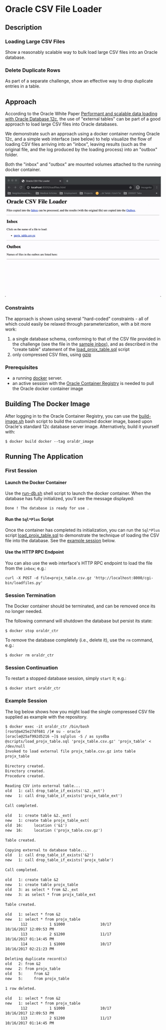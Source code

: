 # Oracle CSV File Loader

## Description

### Loading Large CSV Files

Show a reasonably scalable way to bulk load large CSV files
into an Oracle database.

### Delete Duplicate Rows
 
As part of a separate challenge, show an effective way
to drop duplicate entries in a table.
 
## Approach

According to the Oracle White Paper 
[Performant and scalable data loading with Oracle Database 12c](https://www.oracle.com/technetwork/database/bi-datawarehousing/twp-data-loading-oracle-db-12c-2189777.pdf),
the use of "external tables" can be part of a good approach to load large CSV files into Oracle databases.
 
We demonstrate such an approach using a docker container running Oracle 12c, and a simple web interface
(see below) to help visualize the flow of loading CSV files arriving into an "inbox", leaving results
(such as the original file, and the log produced by the loading process) into an "outbox" folder.

Both the "inbox" and "outbox" are mounted volumes attached to the running docker container.

![Web Interface](docs/201207-oraldr-web.gif)

### Constraints

The approach is shown using several "hard-coded" constraints - all of which
could easily be relaxed through parameterization, with a bit more work:

1. a single database schema, conforming to that of the CSV file provided
    in the challenge (see the file in the [sample inbox](vol/README.md)),
    and as described in the "create table" statement of the
    [load_projx_table.sql](src/scripts/load_projx_table.sql) script
1. only compressed CSV files, using [gzip](https://www.gzip.org/)  

### Prerequisites

- a running [docker](https://www.docker.com/products/container-runtime) server.
- an active session with the 
[Oracle Container Registry](https://container-registry.oracle.com/)
is needed to pull the Oracle docker container image

## Building The Docker Image

After logging in to the Oracle Container Registry, you can use the
[build-image.sh](src/build-image.sh) bash script to build the customized
docker image, based upon Oracle's standard 12c database server image.
Alternatively, build it yourself with:

```
$ docker build docker --tag oraldr_image
```

## Running The Application

### First Session

#### Launch the Docker Container

Use the [run-db.sh](bin/run-db.sh) shell script to launch the docker container.
When the database has fully initialized, you'll see the message displayed:

```
Done ! The database is ready for use .
``` 

#### Run the `Sql*Plus` Script

Once the container has completed its initialization, you can run the `Sql*Plus`
script [load_projx_table.sql](src/scripts/load_projx_table.sql) to demonstrate the
technique of loading the CSV file into the database.  See the [example session](#example-session)
below.

#### Use the HTTP RPC Endpoint

You can also use the web interface's HTTP RPC endpoint to load the file
from the `inbox`; e.g.:

```
curl -X POST -d file=projx_table.csv.gz 'http://localhost:8000/cgi-bin/loadfiles.py'
```

### Session Termination

The Docker container should be terminated, and can be removed once its no longer needed.

The following command will shutdown the database but persist its state:

`$ docker stop oraldr_ctr`

To remove the database completely (i.e., delete it), use the `rm` command, e.g.:

`$ docker rm oraldr_ctr`

### Session Continuation

To restart a stopped database session, simply `start` it; e.g.:

`$ docker start oraldr_ctr`

### Example Session

The log below shows how you might load the single compressed CSV file
supplied as example with the repository.

```
$ docker exec -it oraldr_ctr /bin/bash
[root@a425e27df681 /]# su - oracle
[oracle@25af992d5216 ~]$ sqlplus -S / as sysdba @scripts/load_projx_table.sql 'projx_table.csv.gz' 'projx_table' < /dev/null
Invoked to load external file projx_table.csv.gz into table projx_table

Directory created.
Directory created.
Procedure created.

Reading CSV into external table...
old   1: call drop_table_if_exists('&2._ext')
new   1: call drop_table_if_exists('projx_table_ext')

Call completed.

old   1: create table &2._ext(
new   1: create table projx_table_ext(
old  16:     location ('&1')
new  16:     location ('projx_table.csv.gz')

Table created.

Copying external to database table...
old   1: call drop_table_if_exists('&2')
new   1: call drop_table_if_exists('projx_table')

Call completed.

old   1: create table &2
new   1: create table projx_table
old   3: as select * from &2._ext
new   3: as select * from projx_table_ext

Table created.

old   1: select * from &2
new   1: select * from projx_table
       112          1 $1000                10/17                10/16/2017 12:09:53 PM
       113          2 $1200                11/17                10/16/2017 01:14:45 PM
       114          1 $1000                10/17                10/16/2017 02:21:23 PM

Deleting duplicate record(s)
old   2: from &2
new   2: from projx_table
old   5:     from &2
new   5:     from projx_table

1 row deleted.

old   1: select * from &2
new   1: select * from projx_table
       112          1 $1000                10/17                10/16/2017 12:09:53 PM
       113          2 $1200                11/17                10/16/2017 01:14:45 PM

```
